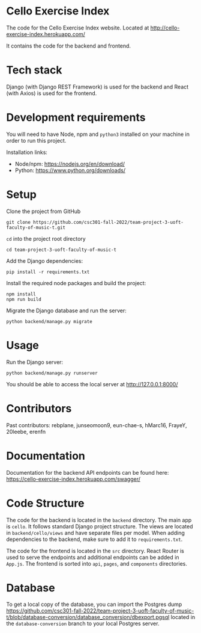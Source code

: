 # Cello Exercise Index

The code for the Cello Exercise Index website. Located at http://cello-exercise-index.herokuapp.com/ 

It contains the code for the backend and frontend.

# Tech stack
Django (with Django REST Framework) is used for the backend and React (with Axios) is used for the frontend.

# Development requirements
You will need to have Node, npm and `python3` installed on your machine in order to run this project.

Installation links:
* Node/npm: https://nodejs.org/en/download/
* Python: https://www.python.org/downloads/

# Setup
Clone the project from GitHub 
```
git clone https://github.com/csc301-fall-2022/team-project-3-uoft-faculty-of-music-t.git
 ```
`cd` into the project root directory
```
cd team-project-3-uoft-faculty-of-music-t
```

Add the Django dependencies:
```
pip install -r requirements.txt
```

Install the required node packages and build the project:
```
npm install
npm run build
```

Migrate the Django database and run the server:
```
python backend/manage.py migrate
```

# Usage
Run the Django server:
```
python backend/manage.py runserver
```

You should be able to access the local server at http://127.0.0.1:8000/

# Contributors

Past contributors: rebplane, junseomoon9, eun-chae-s, hMarc16, FrayeY, 20leebe, erenfn

# Documentation

Documentation for the backend API endpoints can be found here: https://cello-exercise-index.herokuapp.com/swagger/

# Code Structure

The code for the backend is located in the `backend` directory. The main app is `cello`. It follows standard Django project structure. The views are located in `backend/cello/views` and have separate files per model. When adding dependencies to the backend, make sure to add it to `requirements.txt`.

The code for the frontend is located in the `src` directory. React Router is used to serve the endpoints and additional endpoints can be added in `App.js`. The frontend is sorted into `api`, `pages`, and `components` directories. 

# Database

To get a local copy of the database, you can import the Postgres dump https://github.com/csc301-fall-2022/team-project-3-uoft-faculty-of-music-t/blob/database-conversion/database_conversion/dbexport.pgsql located in the `database-conversion` branch to your local Postgres server.


